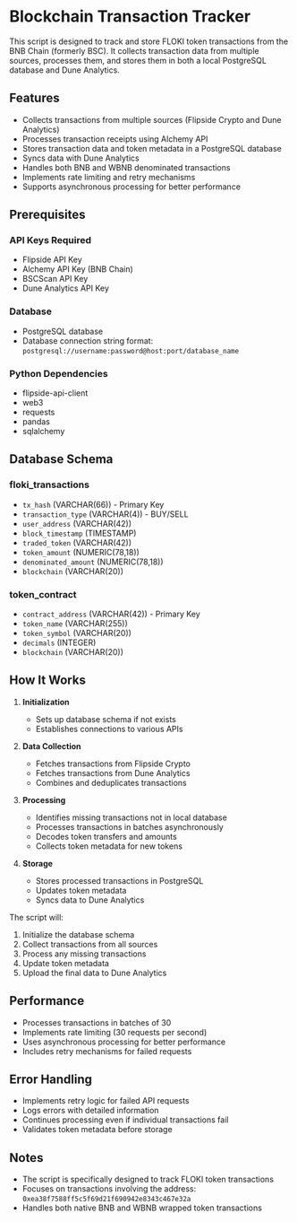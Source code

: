 # Blockchain Transaction Tracker

This script is designed to track and store FLOKI token transactions from the BNB Chain (formerly BSC). It collects transaction data from multiple sources, processes them, and stores them in both a local PostgreSQL database and Dune Analytics.

## Features

- Collects transactions from multiple sources (Flipside Crypto and Dune Analytics)
- Processes transaction receipts using Alchemy API
- Stores transaction data and token metadata in a PostgreSQL database
- Syncs data with Dune Analytics
- Handles both BNB and WBNB denominated transactions
- Implements rate limiting and retry mechanisms
- Supports asynchronous processing for better performance

## Prerequisites

### API Keys Required
- Flipside API Key
- Alchemy API Key (BNB Chain)
- BSCScan API Key
- Dune Analytics API Key

### Database
- PostgreSQL database
- Database connection string format: `postgresql://username:password@host:port/database_name`

### Python Dependencies

- flipside-api-client
- web3
- requests
- pandas
- sqlalchemy


## Database Schema

### floki_transactions
- `tx_hash` (VARCHAR(66)) - Primary Key
- `transaction_type` (VARCHAR(4)) - BUY/SELL
- `user_address` (VARCHAR(42))
- `block_timestamp` (TIMESTAMP)
- `traded_token` (VARCHAR(42))
- `token_amount` (NUMERIC(78,18))
- `denominated_amount` (NUMERIC(78,18))
- `blockchain` (VARCHAR(20))

### token_contract
- `contract_address` (VARCHAR(42)) - Primary Key
- `token_name` (VARCHAR(255))
- `token_symbol` (VARCHAR(20))
- `decimals` (INTEGER)
- `blockchain` (VARCHAR(20))

## How It Works

1. **Initialization**
   - Sets up database schema if not exists
   - Establishes connections to various APIs

2. **Data Collection**
   - Fetches transactions from Flipside Crypto
   - Fetches transactions from Dune Analytics
   - Combines and deduplicates transactions

3. **Processing**
   - Identifies missing transactions not in local database
   - Processes transactions in batches asynchronously
   - Decodes token transfers and amounts
   - Collects token metadata for new tokens

4. **Storage**
   - Stores processed transactions in PostgreSQL
   - Updates token metadata
   - Syncs data to Dune Analytics


The script will:
1. Initialize the database schema
2. Collect transactions from all sources
3. Process any missing transactions
4. Update token metadata
5. Upload the final data to Dune Analytics

## Performance

- Processes transactions in batches of 30
- Implements rate limiting (30 requests per second)
- Uses asynchronous processing for better performance
- Includes retry mechanisms for failed requests

## Error Handling

- Implements retry logic for failed API requests
- Logs errors with detailed information
- Continues processing even if individual transactions fail
- Validates token metadata before storage

## Notes

- The script is specifically designed to track FLOKI token transactions
- Focuses on transactions involving the address: `0xea38f7588ff5c5f69d21f690942e8343c467e32a`
- Handles both native BNB and WBNB wrapped token transactions

